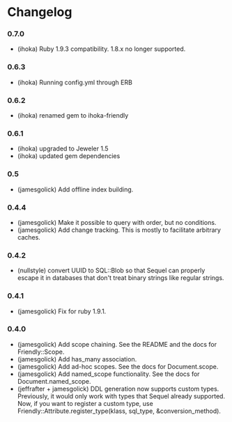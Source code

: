 Changelog
=========

### 0.7.0
  * (ihoka) Ruby 1.9.3 compatibility. 1.8.x no longer supported.

### 0.6.3
  * (ihoka) Running config.yml through ERB

### 0.6.2
  * (ihoka) renamed gem to ihoka-friendly

### 0.6.1
  * (ihoka) upgraded to Jeweler 1.5
  * (ihoka) updated gem dependencies

### 0.5
  
  * (jamesgolick) Add offline index building.

### 0.4.4

  * (jamesgolick) Make it possible to query with order, but no conditions.
  * (jamesgolick) Add change tracking. This is mostly to facilitate arbitrary caches.

### 0.4.2

  * (nullstyle) convert UUID to SQL::Blob so that Sequel can properly escape it in databases that don't treat binary strings like regular strings.

### 0.4.1

  * (jamesgolick) Fix for ruby 1.9.1.

### 0.4.0

  * (jamesgolick) Add scope chaining. See the README and the docs for Friendly::Scope.
  * (jamesgolick) Add has_many association.
  * (jamesgolick) Add ad-hoc scopes. See the docs for Document.scope.
  * (jamesgolick) Add named_scope functionality. See the docs for Document.named_scope.
  * (jeffrafter + jamesgolick) DDL generation now supports custom types. Previously, it would only work with types that Sequel already supported. Now, if you want to register a custom type, use Friendly::Attribute.register_type(klass, sql_type, &conversion_method).

